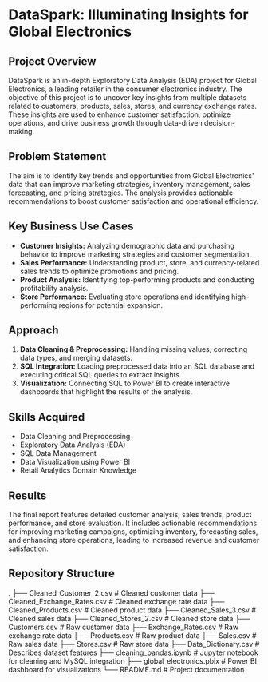 # DataSpark: Illuminating Insights for Global Electronics

## Project Overview
DataSpark is an in-depth Exploratory Data Analysis (EDA) project for Global Electronics, a leading retailer in the consumer electronics industry. The objective of this project is to uncover key insights from multiple datasets related to customers, products, sales, stores, and currency exchange rates. These insights are used to enhance customer satisfaction, optimize operations, and drive business growth through data-driven decision-making.

## Problem Statement
The aim is to identify key trends and opportunities from Global Electronics' data that can improve marketing strategies, inventory management, sales forecasting, and pricing strategies. The analysis provides actionable recommendations to boost customer satisfaction and operational efficiency.

## Key Business Use Cases
- **Customer Insights:** Analyzing demographic data and purchasing behavior to improve marketing strategies and customer segmentation.
- **Sales Performance:** Understanding product, store, and currency-related sales trends to optimize promotions and pricing.
- **Product Analysis:** Identifying top-performing products and conducting profitability analysis.
- **Store Performance:** Evaluating store operations and identifying high-performing regions for potential expansion.

## Approach
1. **Data Cleaning & Preprocessing:** Handling missing values, correcting data types, and merging datasets.
2. **SQL Integration:** Loading preprocessed data into an SQL database and executing critical SQL queries to extract insights.
3. **Visualization:** Connecting SQL to Power BI to create interactive dashboards that highlight the results of the analysis.

## Skills Acquired
- Data Cleaning and Preprocessing
- Exploratory Data Analysis (EDA)
- SQL Data Management
- Data Visualization using Power BI
- Retail Analytics Domain Knowledge

## Results
The final report features detailed customer analysis, sales trends, product performance, and store evaluation. It includes actionable recommendations for improving marketing campaigns, optimizing inventory, forecasting sales, and enhancing store operations, leading to increased revenue and customer satisfaction.

## Repository Structure
  .
  ├── Cleaned_Customer_2.csv # Cleaned customer data 
  ├── Cleaned_Exchange_Rates.csv # Cleaned exchange rate data 
  ├── Cleaned_Products.csv # Cleaned product data 
  ├── Cleaned_Sales_3.csv # Cleaned sales data 
  ├── Cleaned_Stores_2.csv # Cleaned store data 
  ├── Customers.csv # Raw customer data 
  ├── Exchange_Rates.csv # Raw exchange rate data 
  ├── Products.csv # Raw product data 
  ├── Sales.csv # Raw sales data 
  ├── Stores.csv # Raw store data 
  ├── Data_Dictionary.csv # Describes dataset features 
  ├── cleaning_pandas.ipynb # Jupyter notebook for cleaning and MySQL integration 
  ├── global_electronics.pbix # Power BI dashboard for visualizations 
  └── README.md # Project documentation
